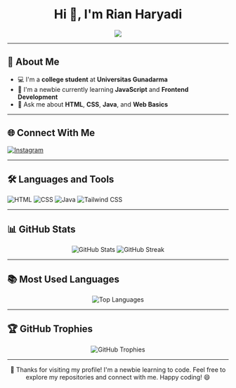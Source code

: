 # <h1 align="center">Hi 👋, I'm Rian Haryadi</h1>
<p align="center">
  <img src="https://readme-typing-svg.demolab.com?font=Fira+Code&size=22&pause=1000&color=F75C7E&center=true&width=435&lines=Freelance+Developer+%7C+Web+Enthusiast;I'm+a+Newbie+in+Programming;Learning+JavaScript+and+Web+Design;Welcome+to+My+GitHub+Profile!">
</p>

---

## 🚀 About Me
- 💻 I'm a **college student** at **Universitas Gunadarma**  
- 🌱 I'm a newbie currently learning **JavaScript** and **Frontend Development**  
- 💬 Ask me about **HTML**, **CSS**, **Java**, and **Web Basics**

---

## 🌐 Connect With Me
<p align="left">
  <a href="https://instagram.com/rianhrydi" target="_blank">
    <img src="https://img.shields.io/badge/Instagram-E4405F?style=for-the-badge&logo=instagram&logoColor=white" alt="Instagram">
  </a>
</p>

---

## 🛠️ Languages and Tools
<p align="left">
  <img src="https://img.shields.io/badge/HTML-E34F26?style=for-the-badge&logo=html5&logoColor=white" alt="HTML">
  <img src="https://img.shields.io/badge/CSS-1572B6?style=for-the-badge&logo=css3&logoColor=white" alt="CSS">
  <img src="https://img.shields.io/badge/Java-007396?style=for-the-badge&logo=java&logoColor=white" alt="Java">
  <img src="https://img.shields.io/badge/Tailwind_CSS-06B6D4?style=for-the-badge&logo=tailwind-css&logoColor=white" alt="Tailwind CSS">
</p>

---

## 📊 GitHub Stats
<p align="center">
  <img src="https://github-readme-stats.vercel.app/api?username=RianHaryadi&show_icons=true&theme=radical" alt="GitHub Stats">
  <img src="https://github-readme-streak-stats.herokuapp.com?user=RianHaryadi&theme=radical" alt="GitHub Streak">
</p>

---

## 📚 Most Used Languages
<p align="center">
  <img src="https://github-readme-stats.vercel.app/api/top-langs/?username=RianHaryadi&layout=compact&theme=radical" alt="Top Languages">
</p>

---

## 🏆 GitHub Trophies
<p align="center">
  <img src="https://github-profile-trophy.vercel.app/?username=RianHaryadi&theme=radical&row=1&column=6&margin-w=15" alt="GitHub Trophies">
</p>

---

<p align="center">
  🚀 Thanks for visiting my profile! I'm a newbie learning to code. Feel free to explore my repositories and connect with me. Happy coding! 😄
</p>

